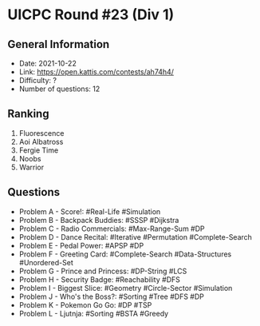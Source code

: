 # UICPC Round #23 (Div 1)
## General Information
- Date: 2021-10-22
- Link: https://open.kattis.com/contests/ah74h4/
- Difficulty: ?
- Number of questions: 12
## Ranking
1. Fluorescence
2. Aoi Albatross
3. Fergie Time
4. Noobs
5. Warrior
## Questions
- Problem A - Score!: #Real-Life #Simulation
- Problem B - Backpack Buddies: #SSSP #Dijkstra
- Problem C - Radio Commercials: #Max-Range-Sum #DP
- Problem D - Dance Recital: #Iterative #Permutation #Complete-Search
- Problem E - Pedal Power: #APSP #DP
- Problem F - Greeting Card: #Complete-Search #Data-Structures #Unordered-Set
- Problem G - Prince and Princess: #DP-String #LCS
- Problem H - Security Badge: #Reachability #DFS
- Problem I - Biggest Slice: #Geometry #Circle-Sector #Simulation
- Problem J - Who's the Boss?: #Sorting #Tree #DFS #DP
- Problem K - Pokemon Go Go: #DP #TSP
- Problem L - Ljutnja: #Sorting #BSTA #Greedy
